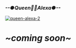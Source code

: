    ### *--●Queen👸🏻Alexa●--*
<a href="https://ibb.co/mJzC7T5"><img src="https://i.ibb.co/y0snJPF/queen-alexa-2.gif" alt="queen-alexa-2" border="0"></a>

  # *~coming soon~*


